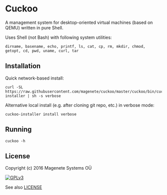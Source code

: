 Cuckoo
======

A management system for desktop-oriented virtual machines (based on QEMU) written in pure Shell.

Uses Shell (not Bash) with following system utilities:

    dirname, basename, echo, printf, ls, cat, cp, rm, mkdir, chmod, getopt, cd, pwd, uname, curl, tar


Installation
------------

Quick network-based install:

    curl -SL https://raw.githubusercontent.com/magenete/cuckoo/master/cuckoo/bin/cuckoo-installer | sh -s verbose

Alternative local install (e.g. after cloning git repo, etc.) in verbose mode:

    cuckoo-installer install verbose


Running
-------

    cuckoo -h


License
-------

Copyright (c) 2016 Magenete Systems OÜ

[![GPLv3](http://www.gnu.org/graphics/gplv3-88x31.png)](http://www.gnu.org/licenses/gpl-3.0.txt)

See also [LICENSE](LICENSE)
